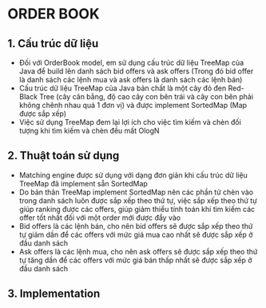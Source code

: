 # ORDER BOOK

## 1. Cấu trúc dữ liệu
- Đối với OrderBook model, em sử dụng cấu trúc dữ liệu TreeMap của Java để build lên danh sách bid offers và ask offers (Trong đó bid offer là danh sách các lệnh mua và ask offers là danh sách các lệnh bán)
- Cấu trúc dữ liệu TreeMap của Java bản chất là một cây đỏ đen Red-Black Tree (cây cân bằng, độ cao cây con bên trái và cây con bên phải không chênh nhau quá 1 đơn vị) và được implement SortedMap (Map được sắp xếp)
- Việc sử dụng TreeMap đem lại lợi ích cho việc tìm kiếm và chèn đối tượng khi tìm kiếm và chèn đều mất OlogN
## 2. Thuật toán sử dụng
- Matching engine được sử dụng với dạng đơn giản khi cấu trúc dữ liệu TreeMap đã implement sẵn SortedMap
- Do bản thân TreeMap implement SortedMap nên các phần tử chèn vào trong danh sách luôn được sắp xếp theo thứ tự, việc sắp xếp theo thứ tự giúp ranking được các offers, giúp giảm thiểu tính toán khi tìm kiếm các offer tốt nhất đối với một order mới được đẩy vào
- Bid offers là các lệnh bán, cho nên bid offers sẽ được sắp xếp theo thứ tự giảm dần để các offers với mức giá mua cao nhất sẽ được sắp xếp ở đầu danh sách
- Ask offers là các lệnh mua, cho nên ask offers sẽ được sắp xếp theo thứ tự tăng dần để các offers với mức giá bán thấp nhất sẽ được sắp xếp ở đầu danh sách
## 3. Implementation